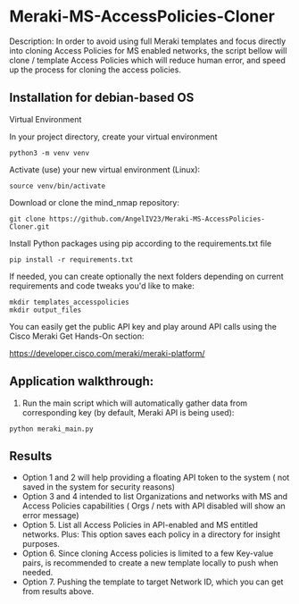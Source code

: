 # Meraki-MS-AccessPolicies-Cloner

Description: In order to avoid using full Meraki templates and focus directly into cloning Access Policies for MS enabled networks, the script bellow will clone / template Access Policies which will reduce human error, and speed up the process for cloning the access policies.

## Installation for debian-based OS
Virtual Environment

In your project directory, create your virtual environment
``` console
python3 -m venv venv
```
Activate (use) your new virtual environment (Linux):
``` console
source venv/bin/activate
```
Download or clone the mind_nmap repository:

``` console
git clone https://github.com/AngelIV23/Meraki-MS-AccessPolicies-Cloner.git
```

Install Python packages using pip according to the requirements.txt file
```
pip install -r requirements.txt
```
If needed, you can create optionally the next folders depending on current requirements and code tweaks you'd like to make:
```
mkdir templates_accesspolicies
mkdir output_files
```

You can easily get the public API key and play around API calls using the Cisco Meraki Get Hands-On section:

https://developer.cisco.com/meraki/meraki-platform/

## Application walkthrough:

1. Run the main script which will automatically gather data from corresponding key (by default, Meraki API is being used):

```
python meraki_main.py
```

## Results

+ Option 1 and 2 will help providing a floating API token to the system ( not saved in the system for security reasons)
+ Option 3 and 4 intended to list Organizations and networks with MS and Access Policies capabilities ( Orgs / nets with API disabled will show an error message)
+ Option 5. List all Access Policies in API-enabled and MS entitled networks. Plus: This option saves each policy in a directory for insight purposes.
+ Option 6. Since cloning Access policies is limited to a few Key-value pairs, is recommended to create a new template locally to push when needed.
+ Option 7. Pushing the template to target Network ID, which you can get from results above.


